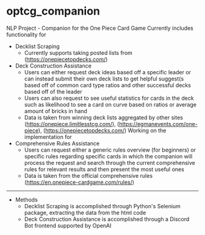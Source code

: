 # optcg_companion
NLP Project - Companion for the One Piece Card Game
Currently includes functionality for
- Decklist Scraping
  - Currently supports taking posted lists from (https://onepiecetopdecks.com/)
- Deck Construction Assistance
  - Users can either request deck ideas based off a specific leader or can instead submit their own deck lists to get helpful suggest(s based off of common card type ratios and other successful decks based off of the leader
  - Users can also request to see useful statistics for cards in the deck such as likelihood to see a card on curve based on ratios or average amount of bricks in hand
  - Data is taken from winning deck lists aggregated by other sites (https://onepiece.limitlesstcg.com/), (https://egmanevents.com/one-piece), (https://onepiecetopdecks.com/)
Working on the implementation for
- Comprehensive Rules Assistance
  - Users can request either a generic rules overview (for beginners) or specific rules regarding specific cards in which the companion will process the request and search through the current comprehensive rules for relevant results and then present the most useful ones
  - Data is taken from the official comprehensive rules (https://en.onepiece-cardgame.com/rules/)
---
- Methods
  - Decklist Scraping is accomplished through Python's Selenium package, extracting the data from the html code
  - Deck Construction Assistance is accomplished through a Discord Bot frontend supported by OpenAI
